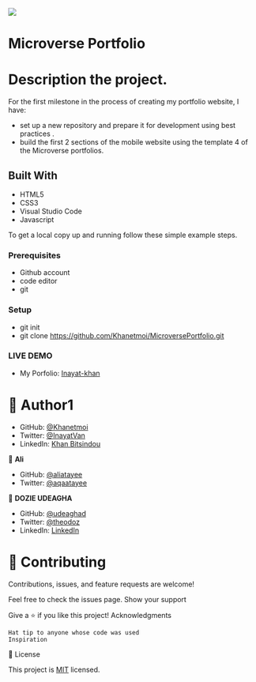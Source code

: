 ![](https://img.shields.io/badge/Microverse-blueviolet)

# Microverse Portfolio

# Description the project.
For the first milestone in the process of creating my portfolio website, I have:

   - set up a new repository and prepare it for development using best practices .
   - build the first 2 sections of the mobile website using the template 4 of the Microverse portfolios.


## Built With
   -  HTML5
   -  CSS3
   -  Visual Studio Code
   -  Javascript


To get a local copy up and running follow these simple example steps.

### Prerequisites
- Github account
- code editor
- git


### Setup
- git init
- git clone https://github.com/Khanetmoi/MicroversePortfolio.git

### LIVE DEMO
* My Porfolio: [Inayat-khan](https://khanetmoi.github.io/MicroversePortfolio/)
    
    
# 👤 Author1

   - GitHub: [@Khanetmoi](https://github.com/Khanetmoi)
   - Twitter: [@InayatVan](https://twitter.com/InayatVan)
   - LinkedIn: [Khan Bitsindou](https://www.linkedin.com/in/khan-bitsindou-b37178228/)
 
 👤 **Ali**

- GitHub: [@aliatayee](https://github.com/aliatayee)
- Twitter: [@aqaatayee](https://twitter.com/aqaatayee)

👤 **DOZIE UDEAGHA**
- GitHub: [@udeaghad](https://github.com/udeaghad)
- Twitter: [@theodoz](https://twitter.com/theodoz)
- LinkedIn: [LinkedIn](https://www.linkedin.com/in/dozie-udeagha/)

    



# 🤝 Contributing

Contributions, issues, and feature requests are welcome!

Feel free to check the issues page.
Show your support

Give a ⭐️ if you like this project!
Acknowledgments

    Hat tip to anyone whose code was used
    Inspiration
   

📝 License

This project is [MIT](./MIT.md) licensed.


